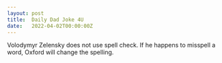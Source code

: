 ```yaml
---
layout: post
title:  Daily Dad Joke 4U
date:   2022-04-02T00:00:00Z
---
```

Volodymyr Zelensky does not use spell check. If he happens to misspell a word, Oxford will change the spelling.
